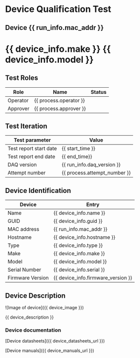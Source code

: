 # Device Qualification Test

## Device {{ run_info.mac_addr }}

# {{ device_info.make }} {{ device_info.model }}

## Test Roles

Role     | Name                   | Status
-------- | ---------------------- | ------
Operator | {{ process.operator }} |
Approver | {{ process.approver }} |

## Test Iteration

Test parameter         | Value
---------------------- | ----------------------------
Test report start date | {{ start_time }}
Test report end date   | {{ end_time}}
DAQ version            | {{ run_info.daq_version }}
Attempt number         | {{ process.attempt_number }}

## Device Identification

Device           | Entry
---------------- | ----------------------------------
Name             | {{ device_info.name }}
GUID             | {{ device_info.guid }}
MAC address      | {{ run_info.mac_addr }}
Hostname         | {{ device_info.hostname }}
Type             | {{ device_info.type }}
Make             | {{ device_info.make }}
Model            | {{ device_info.model }}
Serial Number    | {{ device_info.serial }}
Firmware Version | {{ device_info.firmware_version }}

## Device Description

![Image of device]({{ device_image }})

{{ device_description }}

### Device documentation

[Device datasheets]({{ device_datasheets_url }})

[Device manuals]({{ device_manuals_url }})
